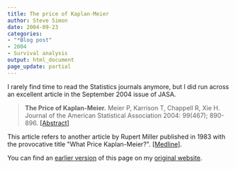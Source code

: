 ```yaml
---
title: The price of Kaplan-Meier
author: Steve Simon
date: 2004-09-23
categories:
- "*Blog post"
- 2004
- Survival analysis
output: html_document
page_update: partial
---
```

I rarely find time to read the Statistics journals anymore, but I did
run across an excellent article in the September 2004 issue of JASA.

> **The Price of Kaplan-Meier.** Meier P, Karrison T, Chappell R, Xie H.
> Journal of the American Statistical Association 2004: 99(467);
> 890-896.
> [\[Abstract\]](http://lysander.asa.catchword.org/vl=7292716/cl=78/nw=1/rpsv/cw/asa/01621459/v99n467/s40/p890)

This article refers to another article by Rupert Miller published in
1983 with the provocative title "What Price Kaplan-Meier?".
[\[Medline\]](http://www.ncbi.nlm.nih.gov/entrez/query.fcgi?cmd=Retrieve&db=pubmed&dopt=Abstract&list_uids=6671119).

You can find an [earlier version](http://www.pmean.com/04/PriceKaplanMeier.html) of this page on my [original website](http://www.pmean.com/original_site.html).
